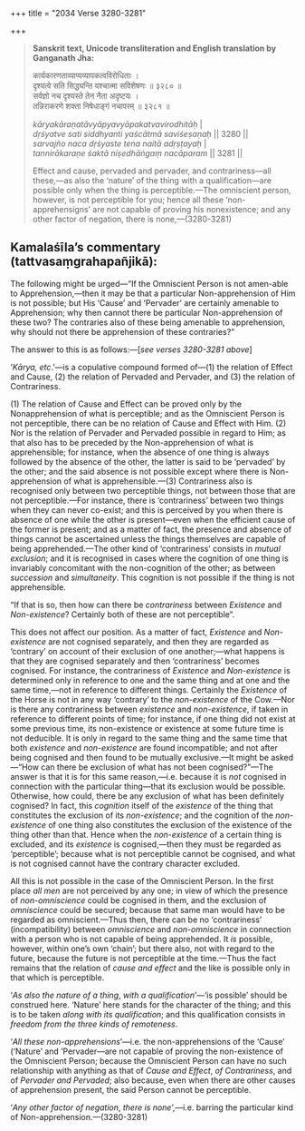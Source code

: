 +++
title = "2034 Verse 3280-3281"

+++
> **Sanskrit text, Unicode transliteration and English translation by Ganganath Jha:** 
>
> कार्यकारणताव्याप्यव्यापकत्वविरोधिताः ।  
> दृश्यत्वे सति सिद्ध्यन्ति यश्चात्मा सविशेषणः ॥ ३२८० ॥  
> सर्वज्ञो नच दृश्यस्ते तेन नैता अदृष्टयः ।  
> तन्निराकरणे शक्ता निषेधाङ्गं नचापरम् ॥ ३२८१ ॥ 
>
> *kāryakāraṇatāvyāpyavyāpakatvavirodhitāḥ* \|  
> *dṛśyatve sati siddhyanti yaścātmā saviśeṣaṇaḥ* \|\| 3280 \|\|  
> *sarvajño naca dṛśyaste tena naitā adṛṣṭayaḥ* \|  
> *tannirākaraṇe śaktā niṣedhāṅgaṃ nacāparam* \|\| 3281 \|\| 
>
> Effect and cause, pervaded and pervader, and contrariness—all these,—as also the ‘nature’ of the thing with a qualification—are possible only when the thing is perceptible.—The omniscient person, however, is not perceptible for you; hence all these ‘non-apprehensigns’ are not capable of proving his nonexistence; and any other factor of negation, there is none,—(3280-3281)



## Kamalaśīla’s commentary (tattvasaṃgrahapañjikā):

The following might be urged—“If the Omniscient Person is not amen-able to Apprehension,—then it may be that a particular Non-apprehension of Him is not possible; but His ‘Cause’ and ‘Pervader’ are certainly amenable to Apprehension; why then cannot there be particular Non-apprehension of these two? The contraries also of these being amenable to apprehension, why should not there be apprehension of these contraries?”

The answer to this is as follows:—[*see verses 3280-3281 above*]

‘*Kārya, etc*.’—is a copulative compound formed of—(1) the relation of Effect and Cause, (2) the relation of Pervaded and Pervader, and (3) the relation of Contrariness.

\(1\) The relation of Cause and Effect can be proved only by the Nonapprehension of what is perceptible; and as the Omniscient Person is not perceptible, there can be no relation of Cause and Effect with Him. (2) Nor is the relation of Pervader and Pervaded possible in regard to Him; as that also has to be preceded by the Non-apprehension of what is apprehensible; for instance, when the absence of one thing is always followed by the absence of the other, the latter is said to be ‘pervaded’ by the other; and the said absence is not possible except where there is Non-apprehension of what is apprehensible.—(3) Contrariness also is recognised only between two perceptible things, not between those that are not perceptible.—For instance, there is ‘contrariness’ between two things when they can never co-exist; and this is perceived by you when there is absence of one while the other is present—even when the efficient cause of the former is present; and as a matter of fact, the presence and absence of things cannot be ascertained unless the things themselves are capable of being apprehended.—The other kind of ‘contrariness’ consists in *mutual exclusion*; and it is recognised in cases where the cognition of one thing is invariably concomitant with the non-cognition of the other; as between *succession* and *simultaneity*. This cognition is not possible if the thing is not apprehensible.

“If that is so, then how can there be *contrariness* between *Existence* and *Non-existence*? Certainly both of these are not perceptible”.

This does not affect our position. As a matter of fact, *Existence* and *Non-existence* are not cognised separately, and then they are regarded as ‘contrary’ on account of their exclusion of one another;—what happens is that they are cognised separately and then ‘contrariness’ becomes cognised. For instance, the contrariness of *Existence* and *Non-existence* is determined only in reference to one and the same thing and at one and the same time,—not in reference to different things. Certainly the *Existence* of the Horse is not in any way ‘contrary’ to the *non-existence* of the Cow.—Nor is there any contrariness between *existence* and *non-existence*, if taken in reference to different points of time; for instance, if one thing did not exist at some previous time, its non-existence or existence at some future time is not deducible. It is only in regard to the same thing and the same time that both *existence* and *non-existence* are found incompatible; and not after being cognised and then found to be mutually exclusive.—It might be asked—“How can there be exclusion of what has not been cognised?”—The answer is that it is for this same reason,—i.e. because it is *not* cognised in connection with the particular thing—that its exclusion would be possible. Otherwise, how could, there be any exclusion of what has been definitely cognised? In fact, this *cognition* itself of the *existence* of the thing that constitutes the exclusion of its *non-existence*; and the cognition of the *non-existence* of one thing also constitutes the exclusion of the existence of the thing other than that. Hence when the *non-existence* of a certain thing is excluded, and its *existence* is cognised,—then they must be regarded as ‘perceptible’; because what is not perceptible cannot be cognised, and what is not cognised cannot have the contrary character excluded.

All this is not possible in the case of the Omniscient Person. In the first place *all men* are not perceived by any one; in view of which the presence of *non-omniscience* could be cognised in them, and the exclusion of *omniscience* could be secured; because that same man would have to be regarded as omniscient.—Thus then, there can be no ‘contrariness’ (incompatibility) between *omniscience* and *non-omniscience* in connection with a person who is not capable of being apprehended. It *is* possible, however, within one’s own ‘chain’; but there also, not with regard to the future, because the future is not perceptible at the time.—Thus the fact remains that the relation of *cause and effect* and the like is possible only in that which is perceptible.

‘*As also the nature of a thing*, *with a qualification*’—‘is possible’ should be construed here. ‘Nature’ here stands for the character of the thing; and this is to be taken *along with its qualification*; and this qualification consists in *freedom from the three kinds of remoteness*.

‘*All these non-apprehensions*’—i.e. the non-apprehensions of the ‘Cause’ (‘Nature’ and ‘Pervader—are not capable of proving the non-existence of the Omniscient Person; because the Omniscient Person can have no such relationship with anything as that of *Cause and Effect*, *of Contrariness*, and of *Pervader and Pervaded*; also because, even when there are other causes of apprehension present, the said Person cannot be perceptible.

‘*Any other factor of negation*, *there is none*’,—i.e. barring the particular kind of Non-apprehension.—(3280-3281)


